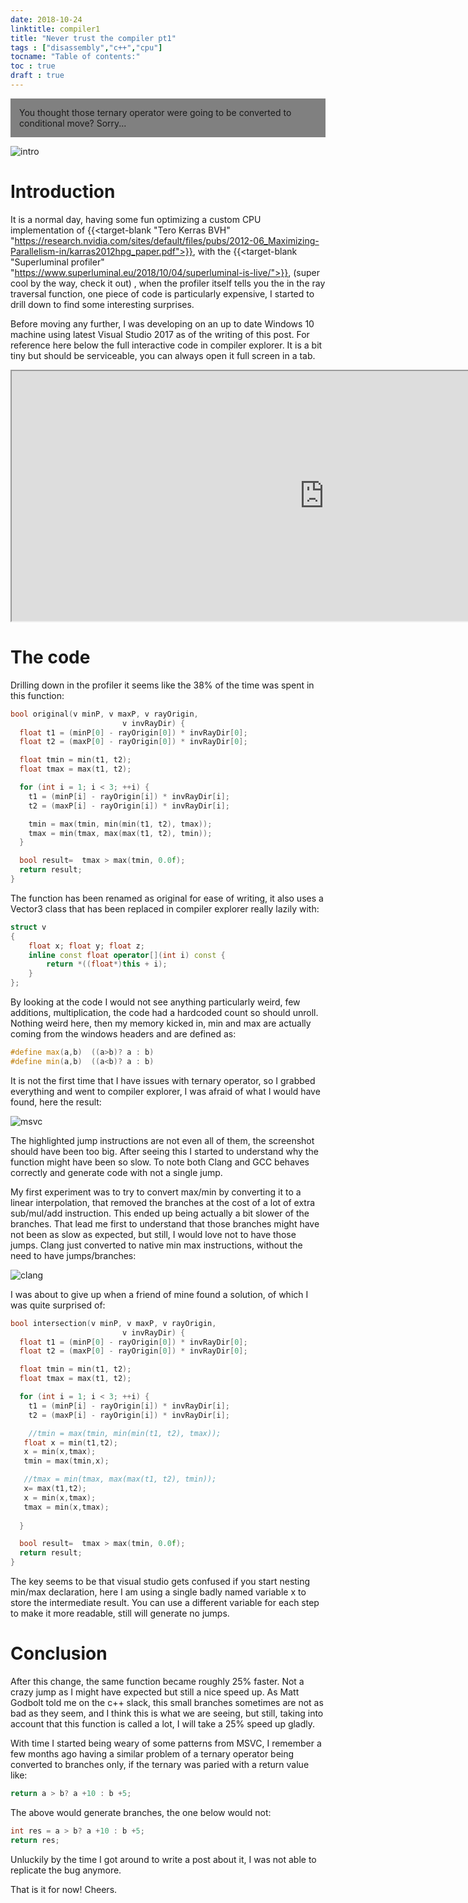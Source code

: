 ```yaml
---
date: 2018-10-24
linktitle: compiler1 
title: "Never trust the compiler pt1"
tags : ["disassembly","c++","cpu"]
tocname: "Table of contents:"
toc : true
draft : true
---
```


<p style="background:gray;padding: 1em;">
You thought those ternary operator were going to be converted to conditional move? Sorry...
</p>

![intro](../images/07_compiler1/intro.jpg)

# Introduction

It is a normal day, having some fun optimizing a custom CPU implementation of 
{{<target-blank "Tero Kerras BVH" "https://research.nvidia.com/sites/default/files/pubs/2012-06_Maximizing-Parallelism-in/karras2012hpg_paper.pdf">}},
with the 
{{<target-blank "Superluminal profiler" "https://www.superluminal.eu/2018/10/04/superluminal-is-live/">}}, (super cool by the way, check it out)
, when the profiler itself tells you the in the ray traversal function,
one piece of code is particularly expensive, I started to drill down to find some interesting surprises.

Before moving any further, I was developing on an up to date Windows 10 machine using latest Visual Studio 2017 as of the writing of this post.
For reference here below the full interactive code in compiler explorer. It is a bit tiny but should be serviceable, you can always open it full screen in a tab.

<iframe width="1000px" height="400px" src="https://godbolt.org/embed-ro#z:OYLghAFBqd5QCxAYwPYBMCmBRdBLAF1QCcAaPECAKxAEZSAbAQwDtRkBSAJgCFufSAZ1QBXYskwgA5NwDMWAGZ4WmANQBbJgA8ITUgCMAlKtVQmHWdiMWAYqqaqQq6wAYAgnMXK165boPGproWAMLWsnYOTq4e7oIExCLIBKoAbhzuHADsfO4mJgoMqEwpWhY8qoXFKQCe5ZVFJaoAXuUZbvmqygzeqmgs8Q3VqqgADpjEJSQcAKx8MwAiEMopeMb9g9m5HZ35xJgEYiyqAFRQVSUnhgQIeIKq/F2GbXn52Qvt7y%2BxP/qoqAwRsQ8MBlEwGBBUhplAAFUhpDTaOEIyY1ADywNBLFI7V2ePx%2BKhylSACUmDUFnhiMYtrihk0CLQHrIFqZfCwYbMeC5ZqyALSqVEYkHKLk8xbGE5dFik8mU4hi3nfAqNFIELjM1kQTRaTlzcX8wXk4VYxUS07S2UUqlmj6ybZ0i5q9ma6EsCCM%2BHq572x2q1QEHWunUe%2BgBrg%2Bh2vBQkUwrLqu2j1PDMkKqWT1fj8NYPHJ0kyM13a2FcvC81QCoWY0VzMvmqXEsnWhW1pW%2B14FjUWLU6vU8OuGqsilil3mSy1N%2BWjxbffMBl3dxE6QPKeHs4vuz3hwxenWGSNzwPaYN%2BI9aNfabWXrfe3fKffK3MfTKvP4AwWYQQiBgERfz48WNgS4euy8IuAAdC4CgHq8%2ByHMQxz7F%2BP6zlkz6/P8gIrBMgiYMkeCoO6ULssixFIvCUJDliOIdgSdG7ESMqTlSNJ5tG/qFouG59gaFZGui1YjvqY4Wo2co2sJM7tjsTrhkWva2nxVE1tyIkNkx4ktqpUlRjJHELiybqhl6EaPrJZ7BteYberO0axssLCrImyapumma8NmrHbJ0nGGdx06DsagkBeOYnNgFj6dvJSIBUpQXDiFokaeFrY6Z8HayVoJ6bvQNnSfkWWLuu55njBOzzsolnLqBWhlfmZSGSGnp5d5JiFY1fglXukUWUVnWkKVkWqAA9MNK7HEV16gUZ643hGu7aA%2B%2BX5KNvUdZuOoXjoTXWfNFUsEtrVfC%2BOxvoCSHfr%2Bhn/u1QFNdNEFQWVJhwUcH7IVdDpoelPxSDuDDSDMUikCw0guMDqDSCEWa8KowhiBIDxcLItDAwQYN/TuADWIAzBBAAc%2BOyFktBZMjsgACxZC4sgAJyMNIFPA6DUjg6QkNSMDgggC4A0YzucCwEgaDqKMeAMBM5CUCLYsS8QKDMGwABsLi80oP44ZQ%2BgYwYYLEDU0io6QIvqJgjloiwDAG6zwNYJobASzr%2BD7PhqSfjrmBaHhIgEJIUhG9hAM2wNwLqIbf2MKw7AwwIPT6NzkA7mMBAEQM0h8misgVvE6DdpwHm8LQRvw%2BIki0P9gPMzrHNaPjSt8krFN9IrwCqErkGQaYuCELGchhiEqCi%2BLExIyjxjQwXPBo/z2MgBTtPgUXStcPjXBZErSszFwtNK/QQdM6QYe0KrIPV9IXM83zNv7gzUhcFXwcc9P187m7xCCKnc9AA%3D%3D"></iframe>


# The code 
Drilling down in the profiler it seems like the 38% of the time was spent in this function:

```c++
bool original(v minP, v maxP, v rayOrigin,
                         v invRayDir) {
  float t1 = (minP[0] - rayOrigin[0]) * invRayDir[0];
  float t2 = (maxP[0] - rayOrigin[0]) * invRayDir[0];

  float tmin = min(t1, t2);
  float tmax = max(t1, t2);

  for (int i = 1; i < 3; ++i) {
    t1 = (minP[i] - rayOrigin[i]) * invRayDir[i];
    t2 = (maxP[i] - rayOrigin[i]) * invRayDir[i];

    tmin = max(tmin, min(min(t1, t2), tmax));
    tmax = min(tmax, max(max(t1, t2), tmin));
  }

  bool result=  tmax > max(tmin, 0.0f);
  return result;
}
```
The function has been renamed as original for ease of writing, it also uses a Vector3 class that has been replaced in compiler explorer really lazily with:
```c++
struct v
{
    float x; float y; float z;
    inline const float operator[](int i) const {
        return *((float*)this + i);
    }
};
```

By looking at the code I would not see anything particularly weird, few additions, multiplication, the code had a hardcoded count so should unroll. Nothing weird here, then my memory kicked in,
min and max are actually coming from the windows headers and are defined as:

```c++
#define max(a,b)  ((a>b)? a : b)
#define min(a,b)  ((a<b)? a : b)
```

It is not the first time that I have issues with ternary operator, so I grabbed everything and went to compiler explorer, I was afraid of what I would have found, here the result:

![msvc](../images/07_compiler1/msvc.jpg)

The highlighted jump instructions are not even all of them, the screenshot should have been too big. After seeing this I started to understand why the function might have been so slow.
To note both Clang and GCC behaves correctly and generate code with not a single jump.

My first experiment was to try to convert max/min by converting it to a linear interpolation, that removed the branches at the cost of a lot of extra sub/mul/add instruction. This ended up being actually a bit slower of the branches. That lead me first to understand that those branches might have not been as slow as expected, but still, I would love not to have those jumps.
Clang just converted to native min max instructions, without the need to have jumps/branches:

![clang](../images/07_compiler1/clang.jpg)

I was about to give up when a friend of mine found a solution, of which I was quite surprised of:

```c++
bool intersection(v minP, v maxP, v rayOrigin,
                         v invRayDir) {
  float t1 = (minP[0] - rayOrigin[0]) * invRayDir[0];
  float t2 = (maxP[0] - rayOrigin[0]) * invRayDir[0];

  float tmin = min(t1, t2);
  float tmax = max(t1, t2);

  for (int i = 1; i < 3; ++i) {
    t1 = (minP[i] - rayOrigin[i]) * invRayDir[i];
    t2 = (maxP[i] - rayOrigin[i]) * invRayDir[i];

    //tmin = max(tmin, min(min(t1, t2), tmax));
   float x = min(t1,t2);
   x = min(x,tmax);
   tmin = max(tmin,x);

   //tmax = min(tmax, max(max(t1, t2), tmin));
   x= max(t1,t2);
   x = min(x,tmax);
   tmax = min(x,tmax);
    
  }

  bool result=  tmax > max(tmin, 0.0f);
  return result;
}
```

The key seems to be that visual studio gets confused if you start nesting min/max declaration, here I am using a single badly named variable x to store the intermediate result. 
You can use a different variable for each step to make it more readable, still will generate no jumps.

# Conclusion

After this change, the same function became roughly 25% faster. Not a crazy jump as I might have expected but still a nice speed up. As Matt Godbolt told me on the c++ slack, this small branches
sometimes are not as bad as they seem, and I think this is what we are seeing, but still, taking into account that this function is called a lot, I will take a 25% speed up gladly.

With time I started being weary of some patterns from MSVC, I remember a few months ago having a similar problem of a ternary 
operator being converted to branches only, if the ternary was paried with a return value like:
```c++
return a > b? a +10 : b +5;
```
The above would generate branches, the one below would not:
```c++
int res = a > b? a +10 : b +5;
return res;
```
Unluckily by the time I got around to write a post about it, I was not able to replicate the bug anymore.

That is it for now! Cheers.







